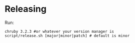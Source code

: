 # Releasing

Run:

    chruby 3.2.3 #or whatever your version manager is
    script/release.sh [major|minor|patch] # default is minor

